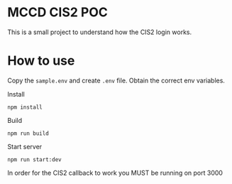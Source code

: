 # MCCD CIS2 POC

This is a small project to understand how the CIS2 login works.

# How to use

Copy the `sample.env` and create `.env` file. Obtain the correct env variables.

Install

`npm install`

Build

`npm run build`

Start server

`npm run start:dev`

In order for the CIS2 callback to work you MUST be running on port 3000
